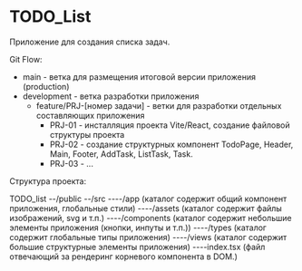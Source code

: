 # TODO_List
Приложение для создания списка задач.

Git Flow:
- main - ветка для размещения итоговой версии приложения (production)
- development - ветка разработки приложения
  - feature/PRJ-[номер задачи] - ветки для разработки отдельных составляющих приложения
    - PRJ-01 - инсталляция проекта Vite/React, создание файловой структуры проекта
    - PRJ-02 - создание структурных компонент TodoPage, Header, Main, Footer, AddTask, ListTask, Task.    
    - PRJ-03 - ...


Структура проекта:

TODO_list
--/public
--/src
----/app (каталог содержит общий компонент приложения, глобальные стили)
----/assets (каталог содержит файлы изображений, svg и т.п.)
----/components (каталог содержит небольшие элементы приложения (кнопки, инпуты и т.п.))
----/types (каталог содержит глобальные типы приложения)
----/views (каталог содержит большие структурные элементы приложения)
----index.tsx (файл отвечающий за рендеринг корневого компонента в DOM.)
